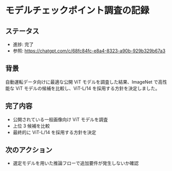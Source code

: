 # モデルチェックポイント調査の記録

## ステータス
- 進捗: 完了
- 参照: https://chatgpt.com/c/68fc84fc-e8a4-8323-a90b-929b329b67a3

## 背景
自動運転データ向けに最適な公開 ViT モデルを調査した結果、ImageNet で高性能な ViT モデルの候補を比較し、ViT-L/14 を採用する方針を決定しました。

## 完了内容
- 公開されている一般画像向け ViT モデルを調査
- 上位 3 候補を比較
- 最終的に ViT-L/14 を採用する方針を決定

## 次のアクション
- 選定モデルを用いた推論フローで追加要件が発生しないか確認
